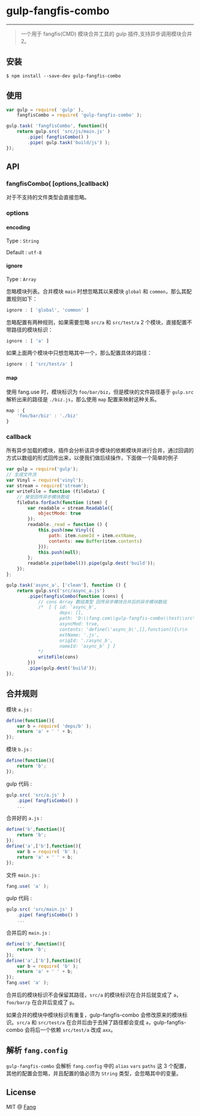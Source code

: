 # gulp-fangfis-combo

***
> 一个用于 fangfis(CMD) 模块合并工具的 gulp 插件,支持异步调用模块合并2。

## 安装

```
$ npm install --save-dev gulp-fangfis-combo
```

## 使用

``` javascript
var gulp = require( 'gulp' ),
    fangfisCombo = require( 'gulp-fangfis-combo' );

gulp.task( 'fangfisCombo', function(){
    return gulp.src( 'src/js/main.js' )
        .pipe( fangfisCombo() )
        .pipe( gulp.task('build/js') );
});
```

## API

### fangfisCombo( [options,]callback)

对于不支持的文件类型会直接忽略。

### options

#### encoding

Type : `String`

Default : `utf-8`

#### ignore

Type : `Array`

忽略模块列表。合并模块 `main` 时想忽略其以来模块 `global` 和 `common`，那么其配置规则如下：

``` javascript
ignore : [ 'global', 'common' ]
```

忽略配置有两种规则，如果需要忽略 `src/a` 和 `src/test/a` 2 个模块，直接配置不带路径的模块标识：

``` javascript
ignore : [ 'a' ]
```

如果上面两个模块中只想忽略其中一个，那么配置具体的路径：

``` javascript
ignore : [ 'src/test/a' ]
```

#### map

使用 fang.use 时，模块标识为 `foo/bar/biz`，但是模块的文件路径基于 `gulp.src` 解析出来的路径是 `./biz.js`，那么使用 `map` 配置来映射这种关系。

``` javascript
map : {
    'foo/bar/biz' : './biz'
}
```
### callback

所有异步加载的模块，插件会分析该异步模块的依赖模块并进行合并，通过回调的方式以数组的形式回传出来，以便我们做后续操作，下面做一个简单的例子

``` javascript
var gulp = require('gulp');
// 生成文件流
var Vinyl = require('vinyl');
var stream = require('stream');
var writeFile = function (fileData) {
    // 接受回传异步模块数组
    fileData.forEach(function (item) {
        var readable = stream.Readable({
            objectMode: true
        });
        readable._read = function () {
            this.push(new Vinyl({
                path: item.nameId + item.extName,
                contents: new Buffer(item.contents)
            }));
            this.push(null);
        };
        readable.pipe(babel()).pipe(gulp.dest('build'));
    });
};

gulp.task('async_a', ['clean'], function () {
    return gulp.src('src/async_a.js')
        .pipe(fangfisCombo(function (cons) {
            // cons Array 数组类型 回传异步模块合并后的异步模块数组
            /*  [ { id: 'async_b',
                    deps: [],
                    path: 'D:\\fang.com\\gulp-fangfis-combo\\test\\src\\async_b.js',
                    asyncMod: true,
                    contents: 'define(\'async_b\',[],function(){\r\n    return \'b\'; \r\n});\n',
                    extName: '.js',
                    origId: './async_b',
                    nameId: 'async_b' } ]
            */
            writeFile(cons)
        }))
        .pipe(gulp.dest('build'));
});

```

## 合并规则

模块 `a.js` :

``` javascript
define(function(){
    var b = require( 'deps/b' );
    return 'a' + ' ' + b;
});
```

模块 `b.js` :

``` javascript
define(function(){
    return 'b';
});
```

gulp 代码 :

``` javascript
gulp.src( 'src/a.js' )
    .pipe( fangfisCombo() )
    ...
```

合并好的 `a.js` :

``` javascript
define('b',function(){
    return 'b';
});
define('a',['b'],function(){
    var b = require( 'b' );
    return 'a' + ' ' + b;
});
```

文件 `main.js` :

``` javascript
fang.use( 'a' );
```

gulp 代码 :

``` javascript
gulp.src( 'src/main.js' )
    .pipe( fangfisCombo() )
    ...
```

合并后的 `main.js` :

``` javascript
define('b',function(){
    return 'b';
});
define('a',['b'],function(){
    var b = require( 'b' );
    return 'a' + ' ' + b;
});
fang.use( 'a' );
```

合并后的模块标识不会保留其路径，`src/a` 的模块标识在合并后就变成了 `a`，`foo/bar/p` 在合并后变成了 `p`。

如果合并的模块中模块标识有重复，gulp-fangfis-combo 会修改原来的模块标识。`src/a` 和 `src/test/a` 在合并后由于去掉了路径都会变成 `a`，gulp-fangfis-combo 会将后一个依赖 `src/test/a` 改成 `axx`。

## 解析 `fang.config`

`gulp-fangfis-combo` 会解析 `fang.config` 中的 `alias` `vars` `paths` 这 3 个配置，其他的配置会忽略，并且配置的值必须为 `String` 类型，会忽略其中的变量。

## License

MIT @ [Fang](https://github.com/fangfis/)